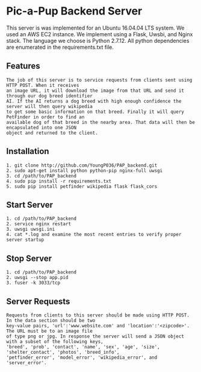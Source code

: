 # Pic-a-Pup Backend Server

This server is was implemented for an Ubuntu 16.04.04 LTS system. We used an AWS EC2 instance.
We implement using a Flask, Uwsbi, and Nginx stack. The language we choose is Python 2.7.12. 
All python dependencies are enumerated in the requirements.txt file.

## Features

	The job of this server is to service requests from clients sent using HTTP POST. When it receives
	an image URL, it will download the image from that URL and send it through our dog breed identifier 
	AI. If the AI returns a dog breed with high enough confidence the server will then query wikipedia
	to get some basic information on that breed. Finally it will query PetFinder in order to find an 
	available dog of that breed in the nearby area. That data will then be encapsulated into one JSON 
	object and returned to the client.

## Installation

	1. git clone http://github.com/YoungP036/PAP_backend.git
	2. sudo apt-get install python python-pip nginx-full uwsgi
	3. cd /path/to/PAP_backend	
	4. sudo pip install -r requirements.txt
	5. sudo pip install petfinder wikipedia flask flask_cors

## Start Server

	1. cd /path/to/PAP_backend
	2. service nginx restart
	3. uwsgi uwsgi.ini
	4. cat *.log and examine the most recent entries to verify proper server startup

## Stop Server

	1. cd /path/to/PAP_backend
	2. uwsgi --stop app.pid
	3. fuser -k 3033/tcp

## Server Requests

	Requests from clients to this server should be made using HTTP POST. In the data section should be two 
	key-value pairs, 'url':'www.website.com' and 'location':'<zipcode>'. The URL must be to an image file 
	of type png or jpg. In response the server will send a JSON object with a subset of the following keys, 
	'breed', 'prob', 'contact', 'name', 'sex', 'age', 'size', 'shelter_contact', 'photos', 'breed_info',
	'petfinder_error', 'model_error', 'wikipedia_error', and 'server_error'.
